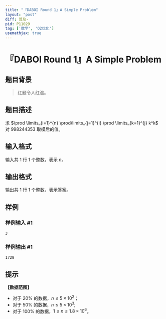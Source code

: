 ```yaml
---
title: "『DABOI Round 1』A Simple Problem"
layout: "post"
diff: 普及-
pid: P11029
tag: ['数学', 'O2优化']
usemathjax: true
---
```


# 『DABOI Round 1』A Simple Problem
## 题目背景

> 红题令人红温。
## 题目描述

求 $\prod \limits_{i=1}^{n} \prod\limits_{j=1}^{i} \prod \limits_{k=1}^{j} k^k$ 对 $998244353$ 取模后的值。
## 输入格式

输入共 $1$ 行 $1$ 个整数，表示 $n$。
## 输出格式

输出共 $1$ 行 $1$ 个整数，表示答案。
## 样例

### 样例输入 #1
```
3
```
### 样例输出 #1
```
1728
```
## 提示

**【数据范围】**

- 对于 $20\%$ 的数据，$n\leq5\times10^2$；
- 对于 $50\%$ 的数据，$n\leq5\times10^3$;
- 对于 $100\%$ 的数据，$1\leq n\leq1.8\times10^6$。
